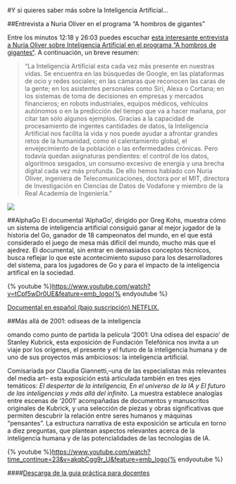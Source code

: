 #Y si quieres saber más sobre la Inteligencia Artificial…

##Entrevista a Nuria Oliver en el programa “A hombros de gigantes”

Entre los minutos 12:18 y 26:03 puedes escuchar [esta interesante entrevista a Nuria Oliver sobre Inteligencia Artificial en el programa “A hombros de gigantes“](http://mvod.lvlt.rtve.es/resources/TE_SAHOMB/mp3/1/2/1547795245821.mp3).  A continuación, un breve resumen:

>“La Inteligencia Artificial esta cada vez más presente en nuestras vidas. Se encuentra en las búsquedas de Google, en las plataformas de ocio y redes sociales; en las cámaras que reconocen las caras de la gente; en los asistentes personales como Siri, Alexa o Cortana; en los sistemas de toma de decisiones en empresas y mercados financieros; en robots industriales, equipos médicos, vehículos autónomos o en la predicción del tiempo que va a hacer mañana, por citar tan solo algunos ejemplos. Gracias a la capacidad de procesamiento de ingentes cantidades de datos, la Inteligencia Artificial nos facilita la vida y nos puede ayudar a afrontar grandes retos de la humanidad, como el calentamiento global, el envejecimiento de la población o las enfermedades crónicas. Pero todavía quedan asignaturas pendientes: el control de los datos, algoritmos sesgados, un consumo excesivo de energía y una brecha digital cada vez más profunda. De ello hemos hablado con Nuria Oliver, ingeniera de Telecomunicaciones, doctora por el MIT, directora de Investigación en Ciencias de Datos de Vodafone y miembro de la Real Academia de Ingeniería.”

[![](http://code.intef.es/wp-content/uploads/2019/01/Nuria-Oliver.jpg)](http://mvod.lvlt.rtve.es/resources/TE_SAHOMB/mp3/1/2/1547795245821.mp3)

##AlphaGo
El documental ‘AlphaGo’, dirigido por Greg Kohs, muestra cómo un sistema de inteligencia artificial consiguió ganar al mejor jugador de la historia del Go, ganador de 18 campeonatos del mundo, en el que está considerado el juego de mesa más difícil del mundo, mucho más que el ajedrez. El documental, sin entrar en demasiados conceptos técnicos, busca reflejar lo que este acontecimiento supuso para los desarrolladores del sistema, para los jugadores de Go y para el impacto de la inteligencia artifical en la sociedad.

{% youtube %}https://www.youtube.com/watch?v=tCpf5wDr0UE&feature=emb_logo{% endyoutube %}

[Documental en español (bajo suscripción) NETFLIX.](https://www.netflix.com/es/title/80190844)

##Más allá de 2001: odiseas de la inteligencia

omando como punto de partida la película  ‘2001: Una odisea del espacio’ de Stanley Kubrick, esta exposición de Fundación Telefónica nos invita a un viaje por los orígenes, el presente y el futuro de la inteligencia humana y de uno de sus proyectos más ambiciosos: la inteligencia artificial.

Comisariada por Claudia Giannetti,–una de las especialistas más relevantes del media art– esta exposición está articulada también en tres ejes temáticos: *El despertar de la inteligencia, En el universo de la IA y El futuro de las inteligencias y más allá del infinito*. La muestra establece analogías entre escenas de ‘2001’ acompañadas de documentos y manuscritos originales de Kubrick, y una selección de piezas y obras significativas que permiten descubrir la relación entre seres humanos y máquinas “pensantes”. La estructura narrativa de esta exposición se articula en torno a diez preguntas, que plantean aspectos relevantes acerca de la inteligencia humana y de las potencialidades de las tecnologías de IA.

{% youtube %}https://www.youtube.com/watch?time_continue=23&v=akqbCgg9r_U&feature=emb_logo{% endyoutube %}

####[Descarga de la guia práctica para docentes](https://espacio.fundaciontelefonica.com/wp-content/uploads/2018/11/Odiseas-IA.pdf)


